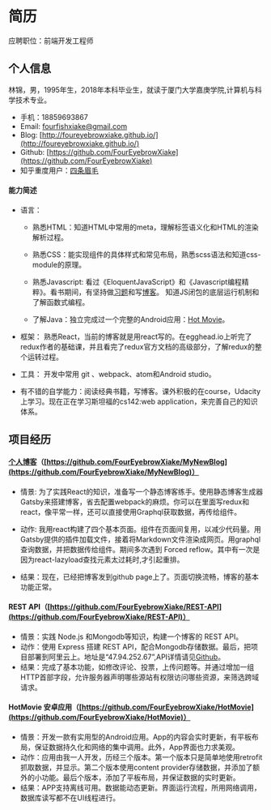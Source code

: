 # 简历
应聘职位：前端开发工程师
## 个人信息
林锦，男，1995年生，2018年本科毕业生，就读于厦门大学嘉庚学院,计算机与科学技术专业。
- 手机：18859693867
- Email: fourfishxiake@gmail.com
- Blog: [http://foureyebrowxiake.github.io/](http://foureyebrowxiake.github.io/)
- Github: [https://github.com/FourEyebrowXiake](https://github.com/FourEyebrowXiake)
- 知乎重度用户：[四条眉毛](https://www.zhihu.com/people/fish-86-23/activities)

#### 能力简述
- 语言：
	- 熟悉HTML：知道HTML中常用的meta，理解标签语义化和HTML的渲染解析过程。
	- 熟悉CSS：能实现组件的具体样式和常见布局，熟悉scss语法和知道css-module的原理。
	- 熟悉Javascript: 看过《EloquentJavaScript》和《Javascript编程精粹》。看书期间，有坚持做[习题](https://github.com/FourEyebrowXiake/Eloquent-JavaScript-Exercise)和写[博客](http://foureyebrowxiake.github.io/)。 知道JS闭包的底层运行机制和了解函数式编程。

	- 了解Java：独立完成过一个完整的Android应用：[Hot Movie](https://github.com/FourEyebrowXiake/HotMovie)。
- 框架： 熟悉React，当前的博客就是用react写的。在egghead.io上听完了redux作者的基础课，并且看完了redux官方文档的高级部分，了解redux的整个运转过程。

- 工具： 开发中常用 git 、webpack、atom和Android studio。

- 有不错的自学能力：阅读经典书籍，写博客。课外积极的在course，Udacity上学习。现在正在学习斯坦福的cs142:web application，来完善自己的知识体系。

## 项目经历
#### [个人博客](foureyebrowxiake.github.io)（[https://github.com/FourEyebrowXiake/MyNewBlog](https://github.com/FourEyebrowXiake/MyNewBlog)）
- 情景: 为了实践React的知识，准备写一个静态博客练手。使用静态博客生成器Gatsby来搭建博客，省去配置webpack的麻烦。你可以在里面写redux和react，像平常一样，还可以直接使用Graphql获取数据，再传给组件。

- 动作: 我用react构建了四个基本页面。组件在页面间复用，以减少代码量。用Gatsby提供的插件加载文件，接着将Markdown文件渲染成网页。用graphql查询数据，并把数据传给组件。期间多次遇到
Forced reflow。其中有一次是因为react-lazyload查找元素太过耗时,才引起重排。
- 结果：现在，已经把博客发到github page上了。页面切换流畅，博客的基本功能正常。

#### REST API（[https://github.com/FourEyebrowXiake/REST-API](https://github.com/FourEyebrowXiake/REST-API)）
- 情景：实践 Node.js 和Mongodb等知识，构建一个博客的 REST API。
- 动作：使用 Express 搭建 REST API，配合Mongodb存储数据。最后，把项目部署到阿里云上。地址是“47.94.252.67”,API详情请见[Github](https://github.com/FourEyebrowXiake/REST-API)。
- 结果：完成了基本功能，如修改评论、投票，上传问题等。并通过增加一组HTTP首部字段，允许服务器声明哪些源站有权限访问哪些资源，来筛选跨域请求。

#### HotMovie 安卓应用（[https://github.com/FourEyebrowXiake/HotMovie](https://github.com/FourEyebrowXiake/HotMovie)）
- 情景：开发一款有实用型的Android应用。App的内容会实时更新，有平板布局，保证数据持久化和网络的集中调用。此外，App界面也力求美观。
- 动作：应用由我一人开发，历经三个版本。第一个版本只是简单地使用retrofit抓取数据，并显示。第二个版本使用content provider存储数据，并添加了额外的小功能。最后个版本，添加了平板布局，并保证数据的实时更新。
- 结果：APP支持离线可用。数据能动态更新。界面运行流程，所用网络调用，数据库读写都不在UI线程进行。
